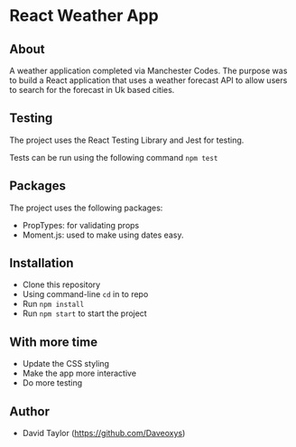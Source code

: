 # React Weather App

## About

A weather application completed via Manchester Codes. The purpose was to build a React application that uses a weather forecast API to allow users to search for the forecast in Uk based cities.

## Testing

The project uses the React Testing Library and Jest for testing.

Tests can be run using the following command `npm test`

## Packages

The project uses the following packages:

- PropTypes: for validating props
- Moment.js: used to make using dates easy.

## Installation

- Clone this repository
- Using command-line `cd` in to repo
- Run `npm install`
- Run `npm start` to start the project

## With more time

- Update the CSS styling
- Make the app more interactive
- Do more testing

## Author

- David Taylor (https://github.com/Daveoxys)
